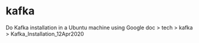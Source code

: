 # kafka
Do Kafka installation in a Ubuntu machine using 
Google doc > tech > kafka > Kafka_Installation_12Apr2020

